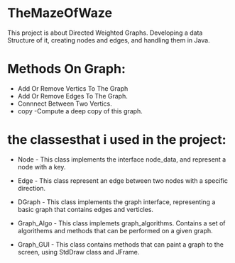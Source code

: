 # TheMazeOfWaze

This project is about Directed Weighted Graphs. Developing a data Structure of it, creating nodes and edges, and handling them in Java.

# Methods On Graph:
* Add Or Remove Vertics To The Graph
* Add Or Remove Edges To The Graph.
* Connnect Between Two Vertics.
* copy -Compute a deep copy of this graph.

# the classesthat i used in the project:
* Node - This class implements the interface node_data, and represent a node with a key.

* Edge - This class represent an edge between two nodes with a specific direction.

* DGraph - This class implements the graph interface, representing a basic graph that contains edges and verticles.

* Graph_Algo - This class implemets graph_algorithms. Contains a set of algorithems and methods that can be performed on a given graph.

* Graph_GUI - This class contains methods that can paint a graph to the screen, using StdDraw class and JFrame.
